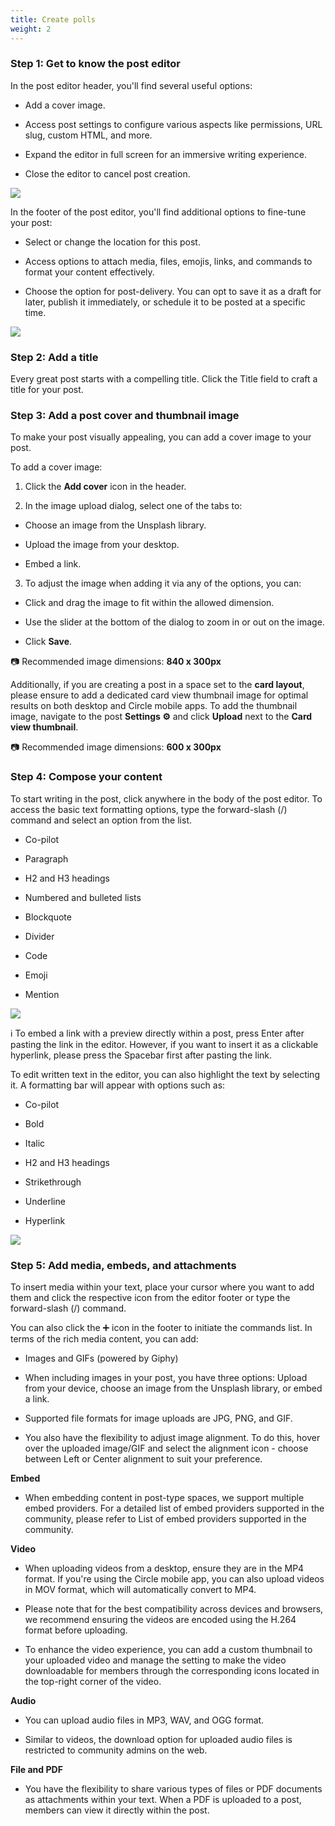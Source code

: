 ```yaml
---
title: Create polls
weight: 2
---
```


### Step 1: Get to know the post editor

In the post editor header, you'll find several useful options:

- Add a cover image.

- Access post settings to configure various aspects like permissions, URL slug, custom HTML, and more.

- Expand the editor in full screen for an immersive writing experience.

- Close the editor to cancel post creation.

![](https://assets.circle.so/pf646kcyw1tx59zmzhss5sy15xqr)

In the footer of the post editor, you'll find additional options to fine-tune your post:

- Select or change the location for this post.

- Access options to attach media, files, emojis, links, and commands to format your content effectively.

- Choose the option for post-delivery. You can opt to save it as a draft for later, publish it immediately, or schedule it to be posted at a specific time.

![](https://assets.circle.so/qafcpz8n0seyjo43sne9p18lscbf)

### Step 2: Add a title

Every great post starts with a compelling title. Click the Title field to craft a title for your post.

### Step 3: Add a post cover and thumbnail image

To make your post visually appealing, you can add a cover image to your post.

To add a cover image:

1. Click the **Add cover** icon in the header.

2. In the image upload dialog, select one of the tabs to: 

  - Choose an image from the Unsplash library.

  - Upload the image from your desktop.

  - Embed a link.

3. To adjust the image when adding it via any of the options, you can: 

- Click and drag the image to fit within the allowed dimension.

- Use the slider at the bottom of the dialog to zoom in or out on the image.

- Click **Save**.

📷 Recommended image dimensions: **840 x 300px**


Additionally, if you are creating a post in a space set to the **card layout**, please ensure to add a dedicated card view thumbnail image for optimal results on both desktop and Circle mobile apps. To add the thumbnail image, navigate to the post **Settings ⚙️** and click **Upload** next to the **Card view thumbnail**.

📷 Recommended image dimensions: **600 x 300px**

### Step 4: Compose your content

To start writing in the post, click anywhere in the body of the post editor. To access the basic text formatting options, type the forward-slash (/) command and select an option from the list.

- Co-pilot

- Paragraph

- H2 and H3 headings

- Numbered and bulleted lists

- Blockquote

- Divider

- Code

- Emoji

- Mention

![](https://assets.circle.so/25252oyi7wtdbnp3654d3uhd3t3u)

ℹ️ To embed a link with a preview directly within a post, press Enter after pasting the link in the editor. However, if you want to insert it as a clickable hyperlink, please press the Spacebar first after pasting the link.


To edit written text in the editor, you can also highlight the text by selecting it. A formatting bar will appear with options such as:

- Co-pilot

- Bold

- Italic

- H2 and H3 headings

- Strikethrough

- Underline

- Hyperlink

![](https://assets.circle.so/33roh8uhfs8v068dvgb7eyf7njbx)


### Step 5: Add media, embeds, and attachments

To insert media within your text, place your cursor where you want to add them and click the respective icon from the editor footer or type the forward-slash (/) command.


You can also click the ➕ icon in the footer to initiate the commands list. In terms of the rich media content, you can add:

- Images and GIFs (powered by Giphy) 

- When including images in your post, you have three options: Upload from your device, choose an image from the Unsplash library, or embed a link.

- Supported file formats for image uploads are JPG, PNG, and GIF.

- You also have the flexibility to adjust image alignment. To do this, hover over the uploaded image/GIF and select the alignment icon - choose between Left or Center alignment to suit your preference.

**Embed** 

- When embedding content in post-type spaces, we support multiple embed providers. For a detailed list of embed providers supported in the community, please refer to List of embed providers supported in the community.

**Video** 

- When uploading videos from a desktop, ensure they are in the MP4 format. If you're using the Circle mobile app, you can also upload videos in MOV format, which will automatically convert to MP4.

- Please note that for the best compatibility across devices and browsers, we recommend ensuring the videos are encoded using the H.264 format before uploading.

- To enhance the video experience, you can add a custom thumbnail to your uploaded video and manage the setting to make the video downloadable for members through the corresponding icons located in the top-right corner of the video.

**Audio**

- You can upload audio files in MP3, WAV, and OGG format.

- Similar to videos, the download option for uploaded audio files is restricted to community admins on the web.

**File and PDF**

- You have the flexibility to share various types of files or PDF documents as attachments within your text. When a PDF is uploaded to a post, members can view it directly within the post.



